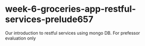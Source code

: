 # week-6-groceries-app-restful-services-prelude657
Our introduction to restful services using mongo DB. For prefessor evaluation only
